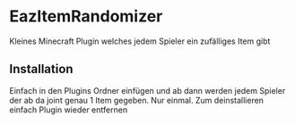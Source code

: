 # EazItemRandomizer
Kleines Minecraft Plugin welches jedem Spieler ein zufälliges Item gibt

## Installation
Einfach in den Plugins Ordner einfügen und ab dann werden jedem Spieler der ab da joint genau 1 Item gegeben. Nur einmal.
Zum deinstallieren einfach Plugin wieder entfernen
